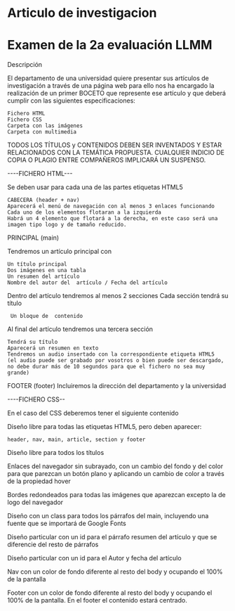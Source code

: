 # Articulo de investigacion
# Examen de la 2a evaluación LLMM

Descripción

El departamento de una universidad quiere presentar sus artículos de investigación a través de una página web para ello nos ha encargado la realización de un primer BOCETO que represente ese artículo y que deberá cumplir con las siguientes especificaciones:

    Fichero HTML
    Fichero CSS
    Carpeta con las imágenes
    Carpeta con multimedia
    
TODOS LOS TÍTULOS y CONTENIDOS DEBEN SER INVENTADOS Y ESTAR RELACIONADOS CON LA TEMÁTICA PROPUESTA. CUALQUIER INDICIO DE COPIA O PLAGIO ENTRE COMPAÑEROS IMPLICARÁ UN SUSPENSO.

----FICHERO HTML---

Se deben usar para cada una de las partes etiquetas HTML5

    CABECERA (header + nav)    
    Aparecerá el menú de navegación con al menos 3 enlaces funcionando
    Cada uno de los elementos flotaran a la izquierda
    Habrá un 4 elemento que flotará a la derecha, en este caso será una imagen tipo logo y de tamaño reducido.

PRINCIPAL (main)

  Tendremos un artículo principal con
  
    Un título principal
    Dos imágenes en una tabla
    Un resumen del artículo
    Nombre del autor del  artículo / Fecha del artículo
 
 Dentro del artículo tendremos al menos 2 secciones
  Cada sección tendrá su título
  
     Un bloque de  contenido

Al final del artículo tendremos una tercera sección

    Tendrá su título
    Aparecerá un resumen en texto
    Tendremos un audio insertado con la correspondiente etiqueta HTML5 
    (el audio puede ser grabado por vosotros o bien puede ser descargado, no debe durar más de 10 segundos para que el fichero no sea muy grande)

FOOTER (footer)
  Incluiremos la dirección del departamento y la universidad
  
----FICHERO CSS--

En el caso del CSS deberemos tener el siguiente contenido

Diseño libre para todas las etiquetas HTML5, pero deben aparecer: 

    header, nav, main, article, section y footer
    
Diseño libre para todos los títulos

Enlaces del navegador sin subrayado, con un cambio del fondo y del color para que parezcan un botón plano y aplicando un cambio de color a través de la propiedad hover

Bordes redondeados para todas las imágenes que aparezcan excepto la de logo del navegador

Diseño con un class para todos los párrafos del main, incluyendo una fuente que se importará de Google Fonts

Diseño particular con un id para el párrafo resumen del artículo y que se diferencie del resto de párrafos

Diseño particular con un id para el Autor y fecha del artículo

Nav con un color de fondo diferente al resto del body y ocupando el 100% de la pantalla

Footer con un color de fondo diferente al resto del body y ocupando el 100% de la pantalla. En el footer el contenido estará centrado.
